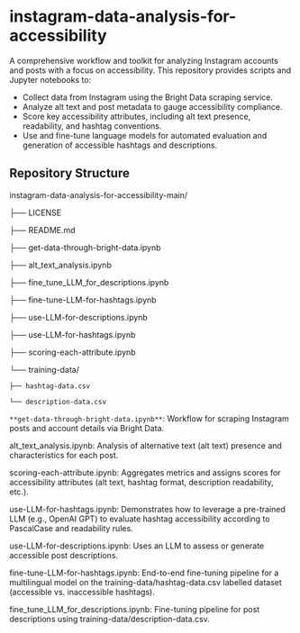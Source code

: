 # instagram-data-analysis-for-accessibility

A comprehensive workflow and toolkit for analyzing Instagram accounts and posts with a focus on accessibility. This repository provides scripts and Jupyter notebooks to:

* Collect data from Instagram using the Bright Data scraping service.
* Analyze alt text and post metadata to gauge accessibility compliance.
* Score key accessibility attributes, including alt text presence, readability, and hashtag conventions.
* Use and fine-tune language models for automated evaluation and generation of accessible hashtags and descriptions.

## Repository Structure

instagram-data-analysis-for-accessibility-main/

├── LICENSE

├── README.md

├── get-data-through-bright-data.ipynb

├── alt_text_analysis.ipynb

├── fine_tune_LLM_for_descriptions.ipynb

├── fine-tune-LLM-for-hashtags.ipynb

├── use-LLM-for-descriptions.ipynb

├── use-LLM-for-hashtags.ipynb

├── scoring-each-attribute.ipynb

└── training-data/
    
    ├── hashtag-data.csv
    
    └── description-data.csv

`**get-data-through-bright-data.ipynb**`: Workflow for scraping Instagram posts and account details via Bright Data.

alt_text_analysis.ipynb: Analysis of alternative text (alt text) presence and characteristics for each post.

scoring-each-attribute.ipynb: Aggregates metrics and assigns scores for accessibility attributes (alt text, hashtag format, description readability, etc.).

use-LLM-for-hashtags.ipynb: Demonstrates how to leverage a pre-trained LLM (e.g., OpenAI GPT) to evaluate hashtag accessibility according to PascalCase and readability rules.

use-LLM-for-descriptions.ipynb: Uses an LLM to assess or generate accessible post descriptions.

fine-tune-LLM-for-hashtags.ipynb: End-to-end fine-tuning pipeline for a multilingual model on the training-data/hashtag-data.csv labelled dataset (accessible vs. inaccessible hashtags).

fine_tune_LLM_for_descriptions.ipynb: Fine-tuning pipeline for post descriptions using training-data/description-data.csv.
